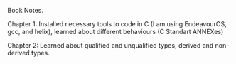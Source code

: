 Book Notes.

Chapter 1: Installed necessary tools to code in C (I am using EndeavourOS, gcc, and helix), learned about different behaviours (C Standart ANNEXes)

Chapter 2: Learned about qualified and unqualified types, derived and non-derived types.
